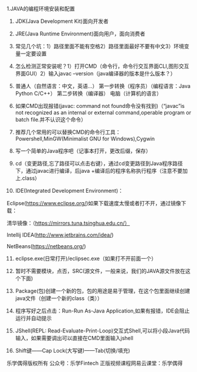 1.JAVA的编程环境安装和配置

1. JDK(Java Development Kit)面向开发者

2. JRE(Java Runtime Environment)面向用户，面向消费者

3. 常见几个坑：1）路径里面不能有空格2）路径里面最好不要有中文3）环境变量一定要设置

4. 怎么检测正常安装呢？1）打开CMD（命令行，命令行交互界面CLI,图形交互界面GUI）2）输入javac –version（java编译器的版本是什么版本？）

5. 普通人（自然语言：中文，英语…）   第一步转换（程序员）（编程语言：Java Python C/C++）   第二步转换（编译器） 电脑（计算机的语言）

6. 如果CMD出现报错(javac: command not found命令没有找到)（“javac”is not recognized as an internal or external command,operable program or batch file.并不认识这个命令）

7. 推荐几个常用的可以替换CMD的命令行工具：Powershell,MinGW(Minimalist GNU for Windows),Cygwin

8. 写一个简单的Java程序吧（记事本打开，更改后缀，保存）

9. cd（变更路径,忘了路径可以点击右键），通过cd变更路径到Java程序路径下，通过javac进行编译，后java +编译后的程序名称执行程序（注意不要加上.class）

10. IDE(Integrated Development Environment)：

Eclipse(https://www.eclipse.org/)如果下载速度太慢或者打不开，通过镜像下载：

清华镜像：（https://mirrors.tuna.tsinghua.edu.cn/）

Intellij IDEA(http://www.jetbrains.com/idea/)

NetBeans(https://netbeans.org/)

11. eclipse.exe(日常打开)/eclipsec.exe（如果打不开前面一个）

12. 暂时不需要模块，点否，SRC(源文件，一般来说，我们的JAVA源文件放在这个下面)

13. Package(包)创建一个新的包，包的用途是易于管理，在这个包里面继续创建java文件（创建一个新的class（类））

14. 程序写好之后点击：Run-Run As-Java Application,如果有报错，IDE会阻止运行并自动提示

15. JShell(REPL: Read-Evaluate-Print-Loop)交互式Shell,可以将小段Java代码输入，如果需要调出可以直接在CMD里面输入jshell

16. Shift键——Cap Lock(大写键)——Tab(切换/填充)





乐学偶得版权所有  公众号：乐学Fintech  正版视频课程网易云课堂：乐学偶得






